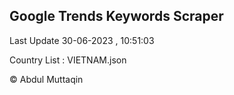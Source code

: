 

## Google Trends Keywords Scraper 
 
Last Update 30-06-2023 , 10:51:03

Country List :
VIETNAM.json



© Abdul Muttaqin 
